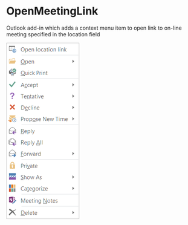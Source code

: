 # OpenMeetingLink
Outlook add-in which adds a context menu item to open link to on-line meeting specified in the location field

<img src="./ContextMenu.png" />
